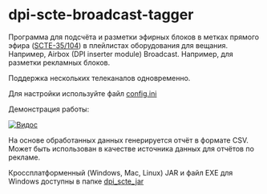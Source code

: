 # dpi-scte-broadcast-tagger
Программа для подсчёта и разметки эфирных блоков в метках прямого эфира ([SCTE-35/104](https://en.wikipedia.org/wiki/SCTE-35)) в плейлистах оборудования для вещания. Например, Airbox (DPI inserter module) Broadcast. Например, для разметки рекламных блоков.

Поддержка нескольких телеканалов одновременно.
 
Для настройки используйте файл [config.ini](https://github.com/bridgemedia/dpi-scte-broadcast-tagger/blob/master/config.ini)
 
Демонстрация работы:
 
[![Видос](https://img.youtube.com/vi/ROd0PoMJpEo/0.jpg)](https://www.youtube.com/watch?v=ROd0PoMJpEo)
 
На основе обработанных данных генерируется отчёт в формате CSV.
Может быть использован в качестве источника данных для отчётов по рекламе.
 
Кроссплатформенный (Windows, Mac, Linux) JAR и файл EXE для Windows доступны в папке [dpi_scte_jar](https://github.com/bridgemedia/dpi-scte-broadcast-tagger/tree/master/dpi_scte_jar)
 
 
